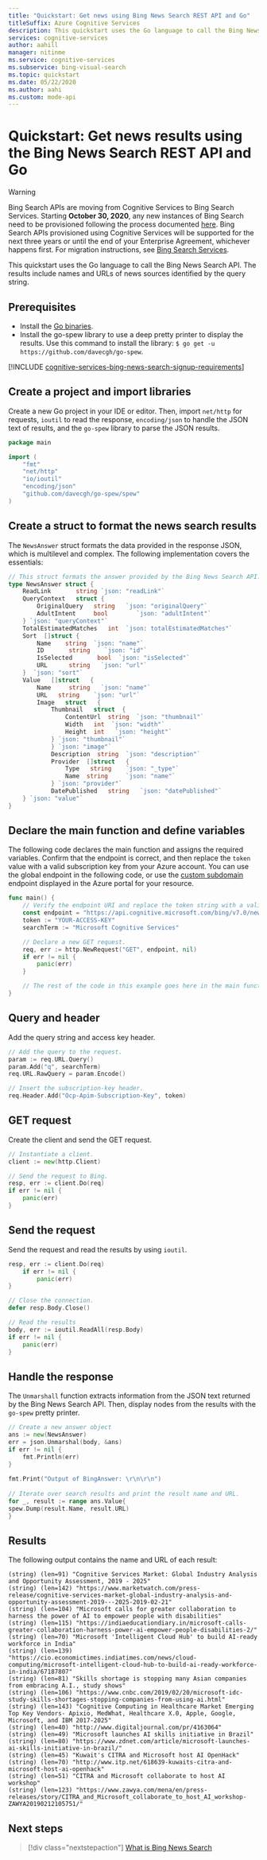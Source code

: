 ```yaml
---
title: "Quickstart: Get news using Bing News Search REST API and Go"
titleSuffix: Azure Cognitive Services
description: This quickstart uses the Go language to call the Bing News Search API. The results include names and URLs of news sources identified by the query string.
services: cognitive-services
author: aahill
manager: nitinme
ms.service: cognitive-services
ms.subservice: bing-visual-search
ms.topic: quickstart
ms.date: 05/22/2020
ms.author: aahi
ms.custom: mode-api
---
```


# Quickstart: Get news results using the Bing News Search REST API and Go

> [!WARNING]
> Bing Search APIs are moving from Cognitive Services to Bing Search Services. Starting **October 30, 2020**, any new instances of Bing Search need to be provisioned following the process documented [here](/bing/search-apis/bing-web-search/create-bing-search-service-resource).
> Bing Search APIs provisioned using Cognitive Services will be supported for the next three years or until the end of your Enterprise Agreement, whichever happens first.
> For migration instructions, see [Bing Search Services](/bing/search-apis/bing-web-search/create-bing-search-service-resource).

This quickstart uses the Go language to call the Bing News Search API. The results include names and URLs of news sources identified by the query string.

## Prerequisites
* Install the [Go binaries](https://golang.org/dl/).
* Install the go-spew library to use a deep pretty printer to display the results. Use this command to install the library: `$ go get -u https://github.com/davecgh/go-spew`.

[!INCLUDE [cognitive-services-bing-news-search-signup-requirements](../../../includes/cognitive-services-bing-news-search-signup-requirements.md)]

## Create a project and import libraries

Create a new Go project in your IDE or editor. Then, import `net/http` for requests, `ioutil` to read the response, `encoding/json` to handle the JSON text of results, and the `go-spew` library to parse the JSON results. 

```go
package main

import (
    "fmt"
    "net/http"
    "io/ioutil"
    "encoding/json"
	"github.com/davecgh/go-spew/spew"
)

```

## Create a struct to format the news search results

The `NewsAnswer` struct formats the data provided in the response JSON, which is multilevel and complex. The following implementation covers the essentials:

```go
// This struct formats the answer provided by the Bing News Search API.
type NewsAnswer struct {
    ReadLink       string `json: "readLink"` 
    QueryContext   struct {
        OriginalQuery   string   `json: "originalQuery"`
		AdultIntent     bool        `json: "adultIntent"`
	} `json: "queryContext"`
	TotalEstimatedMatches   int  `json: totalEstimatedMatches"` 
	Sort  []struct {
	    Name    string  `json: "name"`
		ID       string    `json: "id"`
		IsSelected       bool  `json: "isSelected"`
		URL      string   `json: "url"`
	}  `json: "sort"` 
	Value   []struct   {
	    Name     string   `json: "name"`
		URL   string    `json: "url"`
		Image   struct   {
		    Thumbnail   struct  {
			    ContentUrl  string  `json: "thumbnail"`
				Width   int  `json: "width"`
				Height  int   `json: "height"`
			} `json: "thumbnail"` 
		    } `json: "image"` 
			Description  string  `json: "description"`
			Provider  []struct   {
			    Type   string    `json: "_type"`
				Name  string     `json: "name"`
			} `json: "provider"` 
			DatePublished   string   `json: "datePublished"`
	} `json: "value"` 
}

```

## Declare the main function and define variables  

The following code declares the main function and assigns the required variables. Confirm that the endpoint is correct, and then replace the `token` value with a valid subscription key from your Azure account. You can use the global endpoint in the following code, or use the [custom subdomain](../../cognitive-services/cognitive-services-custom-subdomains.md) endpoint displayed in the Azure portal for your resource.

```go
func main() {
    // Verify the endpoint URI and replace the token string with a valid subscription key.  
    const endpoint = "https://api.cognitive.microsoft.com/bing/v7.0/news/search"
    token := "YOUR-ACCESS-KEY"
    searchTerm := "Microsoft Cognitive Services"

    // Declare a new GET request.
    req, err := http.NewRequest("GET", endpoint, nil)
    if err != nil {
        panic(err)
    }

    // The rest of the code in this example goes here in the main function.
}
```

## Query and header

Add the query string and access key header.

```go
// Add the query to the request.  
param := req.URL.Query()
param.Add("q", searchTerm)
req.URL.RawQuery = param.Encode()

// Insert the subscription-key header.  
req.Header.Add("Ocp-Apim-Subscription-Key", token)

```

## GET request

Create the client and send the GET request. 

```go
// Instantiate a client.  
client := new(http.Client)

// Send the request to Bing.  
resp, err := client.Do(req)
if err != nil {
    panic(err)
}

```

## Send the request

Send the request and read the results by using `ioutil`.

```go
resp, err := client.Do(req)
    if err != nil {
	    panic(err)
}

// Close the connection.	
defer resp.Body.Close()

// Read the results
body, err := ioutil.ReadAll(resp.Body)
if err != nil {
	panic(err)
}

```

## Handle the response

The `Unmarshall` function extracts information from the JSON text returned by the Bing News Search API. Then, display nodes from the results with the `go-spew` pretty printer.

```go
// Create a new answer object 
ans := new(NewsAnswer)
err = json.Unmarshal(body, &ans)
if err != nil {
    fmt.Println(err)
}
	
fmt.Print("Output of BingAnswer: \r\n\r\n")
	
// Iterate over search results and print the result name and URL.
for _, result := range ans.Value{
spew.Dump(result.Name, result.URL)
}

```

## Results

The following output contains the name and URL of each result:

```
(string) (len=91) "Cognitive Services Market: Global Industry Analysis and Opportunity Assessment, 2019 - 2025"
(string) (len=142) "https://www.marketwatch.com/press-release/cognitive-services-market-global-industry-analysis-and-opportunity-assessment-2019---2025-2019-02-21"
(string) (len=104) "Microsoft calls for greater collaboration to harness the power of AI to empower people with disabilities"
(string) (len=115) "https://indiaeducationdiary.in/microsoft-calls-greater-collaboration-harness-power-ai-empower-people-disabilities-2/"
(string) (len=70) "Microsoft 'Intelligent Cloud Hub' to build AI-ready workforce in India"
(string) (len=139) "https://cio.economictimes.indiatimes.com/news/cloud-computing/microsoft-intelligent-cloud-hub-to-build-ai-ready-workforce-in-india/67187807"
(string) (len=81) "Skills shortage is stopping many Asian companies from embracing A.I., study shows"
(string) (len=106) "https://www.cnbc.com/2019/02/20/microsoft-idc-study-skills-shortages-stopping-companies-from-using-ai.html"
(string) (len=143) "Cognitive Computing in Healthcare Market Emerging Top Key Vendors- Apixio, MedWhat, Healthcare X.0, Apple, Google, Microsoft, and IBM 2017-2025"
(string) (len=40) "http://www.digitaljournal.com/pr/4163064"
(string) (len=49) "Microsoft launches AI skills initiative in Brazil"
(string) (len=80) "https://www.zdnet.com/article/microsoft-launches-ai-skills-initiative-in-brazil/"
(string) (len=45) "Kuwait's CITRA and Microsoft host AI OpenHack"
(string) (len=70) "http://www.itp.net/618639-kuwaits-citra-and-microsoft-host-ai-openhack"
(string) (len=51) "CITRA and Microsoft collaborate to host AI workshop"
(string) (len=123) "https://www.zawya.com/mena/en/press-releases/story/CITRA_and_Microsoft_collaborate_to_host_AI_workshop-ZAWYA20190212105751/"

```

## Next steps

> [!div class="nextstepaction"]
> [What is Bing News Search](search-the-web.md)

